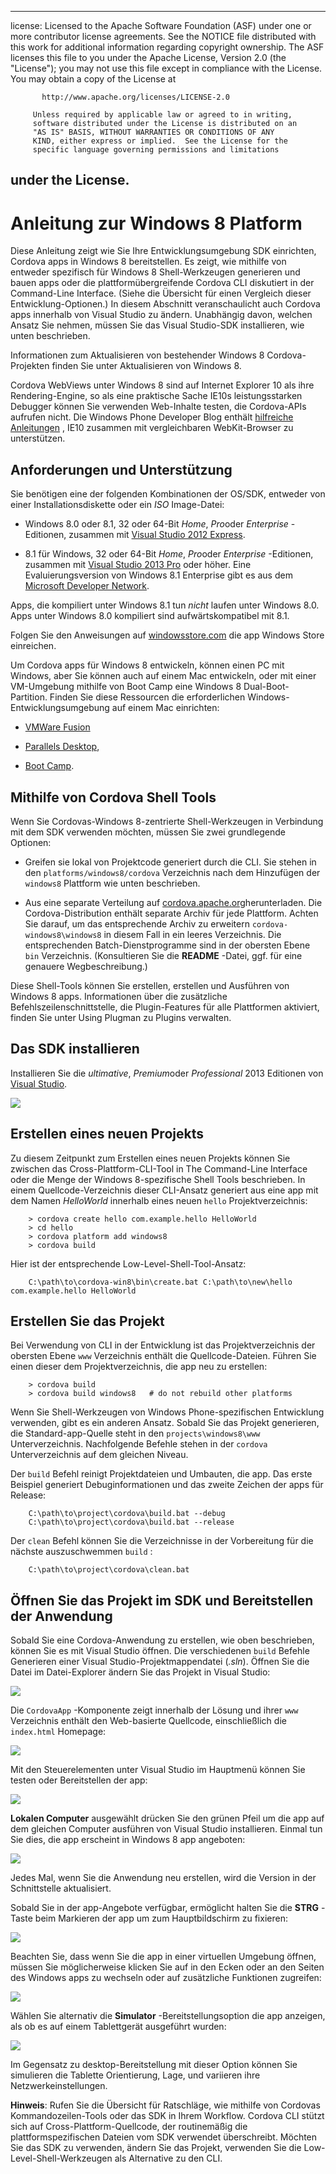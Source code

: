 * * *

license: Licensed to the Apache Software Foundation (ASF) under one or more contributor license agreements. See the NOTICE file distributed with this work for additional information regarding copyright ownership. The ASF licenses this file to you under the Apache License, Version 2.0 (the "License"); you may not use this file except in compliance with the License. You may obtain a copy of the License at

           http://www.apache.org/licenses/LICENSE-2.0
    
         Unless required by applicable law or agreed to in writing,
         software distributed under the License is distributed on an
         "AS IS" BASIS, WITHOUT WARRANTIES OR CONDITIONS OF ANY
         KIND, either express or implied.  See the License for the
         specific language governing permissions and limitations
    

## under the License.

# Anleitung zur Windows 8 Platform

Diese Anleitung zeigt wie Sie Ihre Entwicklungsumgebung SDK einrichten, Cordova apps in Windows 8 bereitstellen. Es zeigt, wie mithilfe von entweder spezifisch für Windows 8 Shell-Werkzeugen generieren und bauen apps oder die plattformübergreifende Cordova CLI diskutiert in der Command-Line Interface. (Siehe die Übersicht für einen Vergleich dieser Entwicklung-Optionen.) In diesem Abschnitt veranschaulicht auch Cordova apps innerhalb von Visual Studio zu ändern. Unabhängig davon, welchen Ansatz Sie nehmen, müssen Sie das Visual Studio-SDK installieren, wie unten beschrieben.

Informationen zum Aktualisieren von bestehender Windows 8 Cordova-Projekten finden Sie unter Aktualisieren von Windows 8.

Cordova WebViews unter Windows 8 sind auf Internet Explorer 10 als ihre Rendering-Engine, so als eine praktische Sache IE10s leistungsstarken Debugger können Sie verwenden Web-Inhalte testen, die Cordova-APIs aufrufen nicht. Die Windows Phone Developer Blog enthält [hilfreiche Anleitungen][1] , IE10 zusammen mit vergleichbaren WebKit-Browser zu unterstützen.

 [1]: http://blogs.windows.com/windows_phone/b/wpdev/archive/2012/11/15/adapting-your-webkit-optimized-site-for-internet-explorer-10.aspx

## Anforderungen und Unterstützung

Sie benötigen eine der folgenden Kombinationen der OS/SDK, entweder von einer Installationsdiskette oder ein *ISO* Image-Datei:

*   Windows 8.0 oder 8.1, 32 oder 64-Bit *Home*, *Pro*oder *Enterprise* -Editionen, zusammen mit [Visual Studio 2012 Express][2].

*   8.1 für Windows, 32 oder 64-Bit *Home*, *Pro*oder *Enterprise* -Editionen, zusammen mit [Visual Studio 2013 Pro][2] oder höher. Eine Evaluierungsversion von Windows 8.1 Enterprise gibt es aus dem [Microsoft Developer Network][3].

 [2]: http://www.visualstudio.com/downloads
 [3]: http://msdn.microsoft.com/en-US/evalcenter/jj554510

Apps, die kompiliert unter Windows 8.1 tun *nicht* laufen unter Windows 8.0. Apps unter Windows 8.0 kompiliert sind aufwärtskompatibel mit 8.1.

<!-- 64-bit necessary? Pro necessary? ELSE still recommended for parallel WP dev -->

Folgen Sie den Anweisungen auf [windowsstore.com][4] die app Windows Store einreichen.

 [4]: http://www.windowsstore.com/

<!-- true? -->

Um Cordova apps für Windows 8 entwickeln, können einen PC mit Windows, aber Sie können auch auf einem Mac entwickeln, oder mit einer VM-Umgebung mithilfe von Boot Camp eine Windows 8 Dual-Boot-Partition. Finden Sie diese Ressourcen die erforderlichen Windows-Entwicklungsumgebung auf einem Mac einrichten:

*   [VMWare Fusion][5]

*   [Parallels Desktop][6],

*   [Boot Camp][7].

 [5]: http://msdn.microsoft.com/en-US/library/windows/apps/jj945426
 [6]: http://msdn.microsoft.com/en-US/library/windows/apps/jj945424
 [7]: http://msdn.microsoft.com/en-US/library/windows/apps/jj945423

## Mithilfe von Cordova Shell Tools

Wenn Sie Cordovas-Windows 8-zentrierte Shell-Werkzeugen in Verbindung mit dem SDK verwenden möchten, müssen Sie zwei grundlegende Optionen:

*   Greifen sie lokal von Projektcode generiert durch die CLI. Sie stehen in den `platforms/windows8/cordova` Verzeichnis nach dem Hinzufügen der `windows8` Plattform wie unten beschrieben.

*   Aus eine separate Verteilung auf [cordova.apache.org][8]herunterladen. Die Cordova-Distribution enthält separate Archiv für jede Plattform. Achten Sie darauf, um das entsprechende Archiv zu erweitern `cordova-windows8\windows8` in diesem Fall in ein leeres Verzeichnis. Die entsprechenden Batch-Dienstprogramme sind in der obersten Ebene `bin` Verzeichnis. (Konsultieren Sie die **README** -Datei, ggf. für eine genauere Wegbeschreibung.)

 [8]: http://cordova.apache.org

Diese Shell-Tools können Sie erstellen, erstellen und Ausführen von Windows 8 apps. Informationen über die zusätzliche Befehlszeilenschnittstelle, die Plugin-Features für alle Plattformen aktiviert, finden Sie unter Using Plugman zu Plugins verwalten.

## Das SDK installieren

Installieren Sie die *ultimative*, *Premium*oder *Professional* 2013 Editionen von [Visual Studio][2].

![][9]

 [9]: img/guide/platforms/win8/win8_installSDK.png

## Erstellen eines neuen Projekts

Zu diesem Zeitpunkt zum Erstellen eines neuen Projekts können Sie zwischen das Cross-Plattform-CLI-Tool in The Command-Line Interface oder die Menge der Windows 8-spezifische Shell Tools beschrieben. In einem Quellcode-Verzeichnis dieser CLI-Ansatz generiert aus eine app mit dem Namen *HelloWorld* innerhalb eines neuen `hello` Projektverzeichnis:

        > cordova create hello com.example.hello HelloWorld
        > cd hello
        > cordova platform add windows8
        > cordova build
    

Hier ist der entsprechende Low-Level-Shell-Tool-Ansatz:

        C:\path\to\cordova-win8\bin\create.bat C:\path\to\new\hello com.example.hello HelloWorld
    

## Erstellen Sie das Projekt

Bei Verwendung von CLI in der Entwicklung ist das Projektverzeichnis der obersten Ebene `www` Verzeichnis enthält die Quellcode-Dateien. Führen Sie einen dieser dem Projektverzeichnis, die app neu zu erstellen:

        > cordova build
        > cordova build windows8   # do not rebuild other platforms
    

Wenn Sie Shell-Werkzeugen von Windows Phone-spezifischen Entwicklung verwenden, gibt es ein anderen Ansatz. Sobald Sie das Projekt generieren, die Standard-app-Quelle steht in den `projects\windows8\www` Unterverzeichnis. Nachfolgende Befehle stehen in der `cordova` Unterverzeichnis auf dem gleichen Niveau.

Der `build` Befehl reinigt Projektdateien und Umbauten, die app. Das erste Beispiel generiert Debuginformationen und das zweite Zeichen der apps für Release:

        C:\path\to\project\cordova\build.bat --debug        
        C:\path\to\project\cordova\build.bat --release
    

Der `clean` Befehl können Sie die Verzeichnisse in der Vorbereitung für die nächste auszuschwemmen `build` :

        C:\path\to\project\cordova\clean.bat
    

## Öffnen Sie das Projekt im SDK und Bereitstellen der Anwendung

Sobald Sie eine Cordova-Anwendung zu erstellen, wie oben beschrieben, können Sie es mit Visual Studio öffnen. Die verschiedenen `build` Befehle Generieren einer Visual Studio-Projektmappendatei (*.sln*). Öffnen Sie die Datei im Datei-Explorer ändern Sie das Projekt in Visual Studio:

![][10]

 [10]: img/guide/platforms/win8/win8_sdk_openSLN.png

Die `CordovaApp` -Komponente zeigt innerhalb der Lösung und ihrer `www` Verzeichnis enthält den Web-basierte Quellcode, einschließlich die `index.html` Homepage:

![][11]

 [11]: img/guide/platforms/win8/win8_sdk.png

Mit den Steuerelementen unter Visual Studio im Hauptmenü können Sie testen oder Bereitstellen der app:

![][12]

 [12]: img/guide/platforms/win8/win8_sdk_deploy.png

**Lokalen Computer** ausgewählt drücken Sie den grünen Pfeil um die app auf dem gleichen Computer ausführen von Visual Studio installieren. Einmal tun Sie dies, die app erscheint in Windows 8 app angeboten:

![][13]

 [13]: img/guide/platforms/win8/win8_sdk_runApp.png

Jedes Mal, wenn Sie die Anwendung neu erstellen, wird die Version in der Schnittstelle aktualisiert.

Sobald Sie in der app-Angebote verfügbar, ermöglicht halten Sie die **STRG** -Taste beim Markieren der app um zum Hauptbildschirm zu fixieren:

![][14]

 [14]: img/guide/platforms/win8/win8_sdk_runHome.png

Beachten Sie, dass wenn Sie die app in einer virtuellen Umgebung öffnen, müssen Sie möglicherweise klicken Sie auf in den Ecken oder an den Seiten des Windows apps zu wechseln oder auf zusätzliche Funktionen zugreifen:

![][15]

 [15]: img/guide/platforms/win8/win8_sdk_run.png

Wählen Sie alternativ die **Simulator** -Bereitstellungsoption die app anzeigen, als ob es auf einem Tablettgerät ausgeführt wurden:

![][16]

 [16]: img/guide/platforms/win8/win8_sdk_sim.png

Im Gegensatz zu desktop-Bereitstellung mit dieser Option können Sie simulieren die Tablette Orientierung, Lage, und variieren ihre Netzwerkeinstellungen.

**Hinweis**: Rufen Sie die Übersicht für Ratschläge, wie mithilfe von Cordovas Kommandozeilen-Tools oder das SDK in Ihrem Workflow. Cordova CLI stützt sich auf Cross-Plattform-Quellcode, der routinemäßig die plattformspezifischen Dateien vom SDK verwendet überschreibt. Möchten Sie das SDK zu verwenden, ändern Sie das Projekt, verwenden Sie die Low-Level-Shell-Werkzeugen als Alternative zu den CLI.